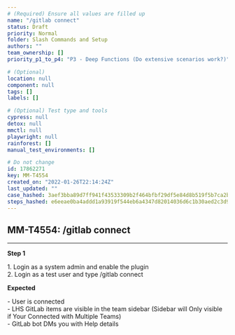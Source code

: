 ```yaml
---
# (Required) Ensure all values are filled up
name: "/gitlab connect"
status: Draft
priority: Normal
folder: Slash Commands and Setup
authors: ""
team_ownership: []
priority_p1_to_p4: "P3 - Deep Functions (Do extensive scenarios work?)"

# (Optional)
location: null
component: null
tags: []
labels: []

# (Optional) Test type and tools
cypress: null
detox: null
mmctl: null
playwright: null
rainforest: []
manual_test_environments: []

# Do not change
id: 17862271
key: MM-T4554
created_on: "2022-01-26T22:14:24Z"
last_updated: ""
case_hashed: 3aef3bba89d7ff941f43533309b2f464bfbf29df5e84d8b519f5b7ca2b3c5ad9e30fd1d633a6d7e6116f0d34019204c2
steps_hashed: e6eeae0ba4addd1a93919f544eb6a4347d82014036d6c1b30aed2c3d929bd9e04f954d9cccf374a2a5242c9920a33c9d
---
```


<!-- (Auto-generated) Based on frontmatter's "key" and "name" -->

## MM-T4554: /gitlab connect

---

**Step 1**

1\. Login as a system admin and enable the plugin\
2\. Login as a test user and type /gitlab connect

**Expected**

\- User is connected\
\- LHS GitLab items are visible in the team sidebar (Sidebar will Only visible if Your Connected with Multiple Teams)\
\- GitLab bot DMs you with Help details
